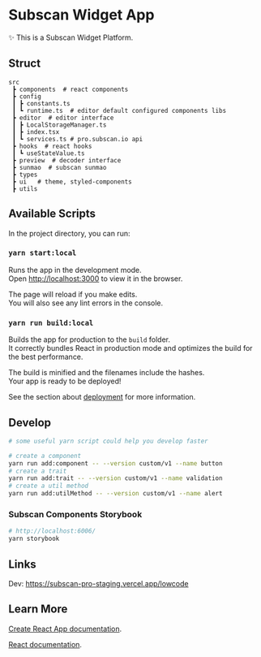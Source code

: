 # Subscan Widget App

✨ This is a Subscan Widget Platform.

## Struct

```
src
 ┣ components  # react components
 ┣ config
 ┃ ┣ constants.ts
 ┃ ┗ runtime.ts  # editor default configured components libs
 ┣ editor  # editor interface
 ┃ ┣ LocalStorageManager.ts
 ┃ ┣ index.tsx
 ┃ ┗ services.ts # pro.subscan.io api
 ┣ hooks  # react hooks
 ┃ ┗ useStateValue.ts
 ┣ preview  # decoder interface
 ┣ sunmao  # subscan sunmao
 ┣ types
 ┣ ui   # theme, styled-components
 ┣ utils
```

## Available Scripts

In the project directory, you can run:

### `yarn start:local`

Runs the app in the development mode.\
Open [http://localhost:3000](http://localhost:3000) to view it in the browser.

The page will reload if you make edits.\
You will also see any lint errors in the console.

### `yarn run build:local`

Builds the app for production to the `build` folder.\
It correctly bundles React in production mode and optimizes the build for the best performance.

The build is minified and the filenames include the hashes.\
Your app is ready to be deployed!

See the section about [deployment](https://facebook.github.io/create-react-app/docs/deployment) for more information.

## Develop
```bash
# some useful yarn script could help you develop faster

# create a component
yarn run add:component -- --version custom/v1 --name button
# create a trait
yarn run add:trait -- --version custom/v1 --name validation
# create a util method
yarn run add:utilMethod -- --version custom/v1 --name alert
```

### Subscan Components Storybook
```bash
# http://localhost:6006/
yarn storybook
```

## Links

Dev: https://subscan-pro-staging.vercel.app/lowcode

## Learn More

[Create React App documentation](https://facebook.github.io/create-react-app/docs/getting-started).

[React documentation](https://reactjs.org/).
